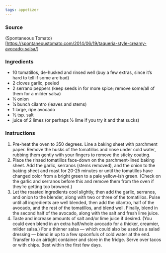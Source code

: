 ```yaml
---
tags: appetizer
---
```


### Source
(Spontaneous Tomato)[https://spontaneoustomato.com/2014/06/19/taqueria-style-creamy-avocado-salsa/]

### Ingredients
* 10 tomatillos, de-husked and rinsed well (buy a few extras, since it’s hard to tell if some are bad)
* 2 cloves garlic, peeled
* 2 serrano peppers (keep seeds in for more spice; remove some/all of them for a milder salsa)
* ¼ onion
* ¼ bunch cilantro (leaves and stems)
* 1 large, ripe avocado
* ½ tsp. salt
* juice of 2 limes (or perhaps ½ lime if you try it and that sucks)

### Instructions
1. Pre-heat the oven to 350 degrees. Line a baking sheet with parchment paper. Remove the husks of the tomatillos and rinse under cold water, rubbing them gently with your fingers to remove the sticky coating.
2. Place the rinsed tomatillos face-down on the parchment-lined baking sheet. Add the garlic, serranos (stems removed), and the onion to the baking sheet and roast for 20-25 minutes or until the tomatillos have changed color from a bright green to a pale yellow-ish green. (Check on the garlic and serranos before this and remove them from the oven if they’re getting too browned.)
3. Let the roasted ingredients cool slightly, then add the garlic, serranos, and onion to the blender, along with two or three of the tomatillos. Pulse until all ingredients are well blended, then add the cilantro, half of the avocado, and the rest of the tomatillos, and blend well. Finally, blend in the second half of the avocado, along with the salt and fresh lime juice.
4. Taste and increase amounts of salt and/or lime juice if desired. (You could even blend in an extra half/whole avocado for a thicker, creamier, milder salsa.) For a thinner salsa — which could also be used as a salad dressing — blend in up to a few spoonfuls of cold water at the end. Transfer to an airtight container and store in the fridge. Serve over tacos or with chips. Best within the first few days.